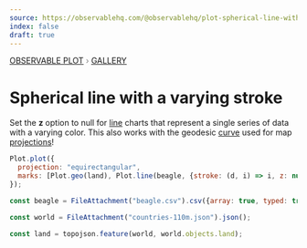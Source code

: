 ```yaml
---
source: https://observablehq.com/@observablehq/plot-spherical-line-with-a-varying-stroke
index: false
draft: true
---
```


<div style="color: grey; font: 13px/25.5px var(--sans-serif); text-transform: uppercase;"><h1 style="display: none;">Plot: Spherical line with a varying stroke</h1><a href="/plot">Observable Plot</a> › <a href="/@observablehq/plot-gallery">Gallery</a></div>

# Spherical line with a varying stroke

Set the **z** option to null for [line](https://observablehq.com/plot/marks/line) charts that represent a single series of data with a varying color. This also works with the geodesic [curve](https://observablehq.com/plot/features/curves) used for map [projections](https://observablehq.com/plot/features/projections)!

```js echo
Plot.plot({
  projection: "equirectangular",
  marks: [Plot.geo(land), Plot.line(beagle, {stroke: (d, i) => i, z: null})]
});
```

```js echo
const beagle = FileAttachment("beagle.csv").csv({array: true, typed: true});
```

```js echo
const world = FileAttachment("countries-110m.json").json();
```

```js echo
const land = topojson.feature(world, world.objects.land);
```
